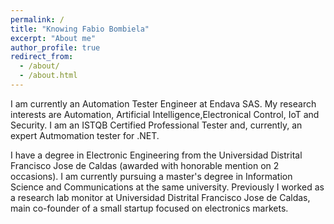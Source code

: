 ```yaml
---
permalink: /
title: "Knowing Fabio Bombiela"
excerpt: "About me"
author_profile: true
redirect_from: 
  - /about/
  - /about.html
---
```


I am currently an Automation Tester Engineer at Endava SAS. My research interests are Automation, Artificial Intelligence,Electronical Control, IoT and Security.  I am an ISTQB Certified Professional Tester and, currently, an expert Autmomation tester for .NET.

I have a degree in Electronic Engineering from the Universidad Distrital Francisco Jose de Caldas (awarded with honorable mention on 2 occasions). I am currently pursuing a master's degree in Information Science and Communications at the same university. Previously I worked as a research lab monitor at Universidad Distrital Francisco Jose de Caldas, main co-founder of a small startup focused on electronics markets.
